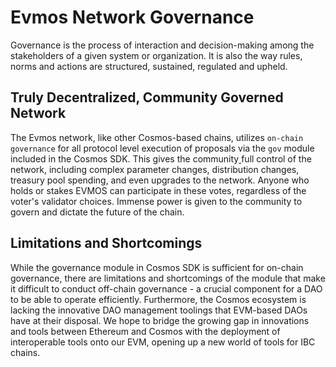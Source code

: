 # **Evmos Network Governance**

Governance is the process of interaction and decision-making among the stakeholders of a given system or organization. It is also the way rules, norms and actions are structured, sustained, regulated and upheld.


## **Truly Decentralized, Community Governed Network**

The Evmos network, like other Cosmos-based chains, utilizes `on-chain governance` for all protocol level execution of proposals via the `gov` module included in the Cosmos SDK. This gives the community[ ](https://evmos.community/governance/parameters/)full control of the network, including complex parameter changes, distribution changes, treasury pool spending, and even upgrades to the network. Anyone who holds or stakes EVMOS can participate in these votes, regardless of the voter's validator choices. Immense power is given to the community to govern and dictate the future of the chain.


## **Limitations and Shortcomings**

While the governance module in Cosmos SDK is sufficient for on-chain governance, there are limitations and shortcomings of the module that make it difficult to conduct off-chain governance - a crucial component for a DAO to be able to operate efficiently. Furthermore, the Cosmos ecosystem is lacking the innovative DAO management toolings that EVM-based DAOs have at their disposal. We hope to bridge the growing gap in innovations and tools between Ethereum and Cosmos with the deployment of interoperable tools onto our EVM, opening up a new world of tools for IBC chains.
